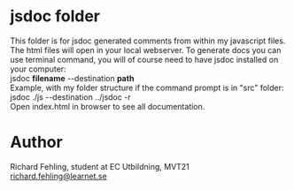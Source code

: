 # jsdoc folder
This folder is for jsdoc generated comments from within my javascript
files. The html files will open in your local webserver. To generate docs you can use 
terminal command, you will of course need to have jsdoc installed on your computer:<br/>
jsdoc **filename** --destination **path**<br/>
Example, with my folder structure if the command prompt is in "src" folder:<br/>
jsdoc ./js --destination ../jsdoc -r<br/>
Open index.html in browser to see all documentation.

# Author
Richard Fehling, student at EC Utbildning, MVT21<br/>
richard.fehling@learnet.se